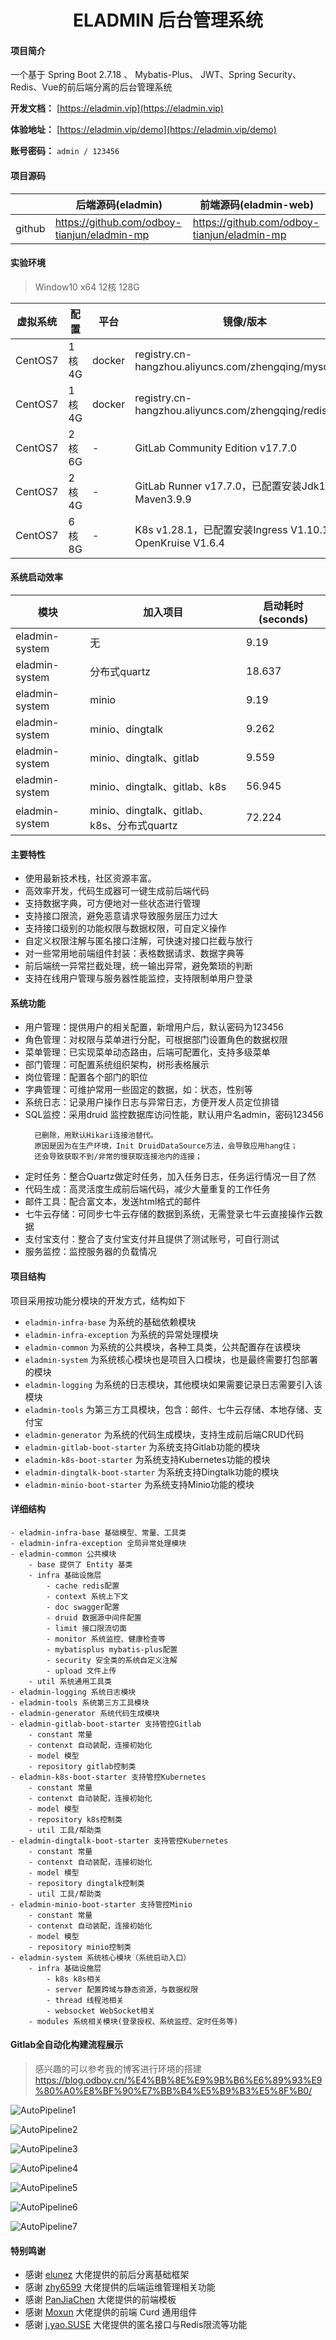 <h1 style="text-align: center">ELADMIN 后台管理系统</h1>

#### 项目简介

一个基于 Spring Boot 2.7.18 、 Mybatis-Plus、 JWT、Spring Security、Redis、Vue的前后端分离的后台管理系统

**开发文档：**  [https://eladmin.vip](https://eladmin.vip)

**体验地址：**  [https://eladmin.vip/demo](https://eladmin.vip/demo)

**账号密码：** `admin / 123456`

#### 项目源码

|        | 后端源码(eladmin)                               | 前端源码(eladmin-web)                           |
|--------|---------------------------------------------|---------------------------------------------|
| github | https://github.com/odboy-tianjun/eladmin-mp | https://github.com/odboy-tianjun/eladmin-mp |

#### 实验环境

> Window10 x64 12核 128G

| 虚拟系统    | 配置    | 平台     | 镜像/版本                                                   | 
|---------|-------|--------|---------------------------------------------------------|
| CentOS7 | 1核 4G | docker | registry.cn-hangzhou.aliyuncs.com/zhengqing/mysql:8.0   | 
| CentOS7 | 1核 4G | docker | registry.cn-hangzhou.aliyuncs.com/zhengqing/redis:7.0.5 |
| CentOS7 | 2核 6G | -      | GitLab Community Edition v17.7.0                        |
| CentOS7 | 2核 4G | -      | GitLab Runner v17.7.0，已配置安装Jdk11、Maven3.9.9             |
| CentOS7 | 6核 8G | -      | K8s v1.28.1，已配置安装Ingress V1.10.1、OpenKruise V1.6.4      |

#### 系统启动效率

| 模块             | 加入项目                                | 启动耗时(seconds) |
|----------------|-------------------------------------|---------------|
| eladmin-system | 无                                   | 9.19          |
| eladmin-system | 分布式quartz                           | 18.637        |
| eladmin-system | minio                               | 9.19          |
| eladmin-system | minio、dingtalk                      | 9.262         |
| eladmin-system | minio、dingtalk、gitlab               | 9.559         |
| eladmin-system | minio、dingtalk、gitlab、k8s           | 56.945        |
| eladmin-system | minio、dingtalk、gitlab、k8s、分布式quartz | 72.224        |

#### 主要特性

- 使用最新技术栈，社区资源丰富。
- 高效率开发，代码生成器可一键生成前后端代码
- 支持数据字典，可方便地对一些状态进行管理
- 支持接口限流，避免恶意请求导致服务层压力过大
- 支持接口级别的功能权限与数据权限，可自定义操作
- 自定义权限注解与匿名接口注解，可快速对接口拦截与放行
- 对一些常用地前端组件封装：表格数据请求、数据字典等
- 前后端统一异常拦截处理，统一输出异常，避免繁琐的判断
- 支持在线用户管理与服务器性能监控，支持限制单用户登录

#### 系统功能

- 用户管理：提供用户的相关配置，新增用户后，默认密码为123456
- 角色管理：对权限与菜单进行分配，可根据部门设置角色的数据权限
- 菜单管理：已实现菜单动态路由，后端可配置化，支持多级菜单
- 部门管理：可配置系统组织架构，树形表格展示
- 岗位管理：配置各个部门的职位
- 字典管理：可维护常用一些固定的数据，如：状态，性别等
- 系统日志：记录用户操作日志与异常日志，方便开发人员定位排错
- SQL监控：采用druid 监控数据库访问性能，默认用户名admin，密码123456
  ```text
    已删除，用默认Hikari连接池替代。
    原因是因为在生产环境，Init DruidDataSource方法，会导致应用hang住；
    还会导致获取不到/非常的慢获取连接池内的连接；
  ```
- 定时任务：整合Quartz做定时任务，加入任务日志，任务运行情况一目了然
- 代码生成：高灵活度生成前后端代码，减少大量重复的工作任务
- 邮件工具：配合富文本，发送html格式的邮件
- 七牛云存储：可同步七牛云存储的数据到系统，无需登录七牛云直接操作云数据
- 支付宝支付：整合了支付宝支付并且提供了测试账号，可自行测试
- 服务监控：监控服务器的负载情况

#### 项目结构

项目采用按功能分模块的开发方式，结构如下

- `eladmin-infra-base` 为系统的基础依赖模块
- `eladmin-infra-exception` 为系统的异常处理模块
- `eladmin-common` 为系统的公共模块，各种工具类，公共配置存在该模块
- `eladmin-system` 为系统核心模块也是项目入口模块，也是最终需要打包部署的模块
- `eladmin-logging` 为系统的日志模块，其他模块如果需要记录日志需要引入该模块
- `eladmin-tools` 为第三方工具模块，包含：邮件、七牛云存储、本地存储、支付宝
- `eladmin-generator` 为系统的代码生成模块，支持生成前后端CRUD代码
- `eladmin-gitlab-boot-starter` 为系统支持Gitlab功能的模块
- `eladmin-k8s-boot-starter` 为系统支持Kubernetes功能的模块
- `eladmin-dingtalk-boot-starter` 为系统支持Dingtalk功能的模块
- `eladmin-minio-boot-starter` 为系统支持Minio功能的模块

#### 详细结构

```
- eladmin-infra-base 基础模型、常量、工具类
- eladmin-infra-exception 全局异常处理模块
- eladmin-common 公共模块
    - base 提供了 Entity 基类
    - infra 基础设施层
        - cache redis配置
        - context 系统上下文
        - doc swagger配置
        - druid 数据源中间件配置
        - limit 接口限流切面
        - monitor 系统监控、健康检查等
        - mybatisplus mybatis-plus配置
        - security 安全类的系统自定义注解
        - upload 文件上传
    - util 系统通用工具类
- eladmin-logging 系统日志模块
- eladmin-tools 系统第三方工具模块
- eladmin-generator 系统代码生成模块
- eladmin-gitlab-boot-starter 支持管控Gitlab
    - constant 常量
    - contenxt 自动装配，连接初始化
    - model 模型
    - repository gitlab控制类
- eladmin-k8s-boot-starter 支持管控Kubernetes
    - constant 常量
    - contenxt 自动装配，连接初始化
    - model 模型
    - repository k8s控制类
    - util 工具/帮助类
- eladmin-dingtalk-boot-starter 支持管控Kubernetes
    - constant 常量
    - contenxt 自动装配，连接初始化
    - model 模型
    - repository dingtalk控制类
    - util 工具/帮助类
- eladmin-minio-boot-starter 支持管控Minio
    - constant 常量
    - contenxt 自动装配，连接初始化
    - model 模型
    - repository minio控制类
- eladmin-system 系统核心模块（系统启动入口）
    - infra 基础设施层
        - k8s k8s相关
        - server 配置跨域与静态资源，与数据权限
        - thread 线程池相关
        - websocket WebSocket相关
    - modules 系统相关模块(登录授权、系统监控、定时任务等)
```

#### Gitlab全自动化构建流程展示
> 感兴趣的可以参考我的博客进行环境的搭建 https://blog.odboy.cn/%E4%BB%8E%E9%9B%B6%E6%89%93%E9%80%A0%E8%BF%90%E7%BB%B4%E5%B9%B3%E5%8F%B0/

![AutoPipeline1](doc/gitlab/AutoPipeline1.png)

![AutoPipeline2](doc/gitlab/AutoPipeline2.png)

![AutoPipeline3](doc/gitlab/AutoPipeline3.png)

![AutoPipeline4](doc/gitlab/AutoPipeline4.png)

![AutoPipeline5](doc/gitlab/AutoPipeline5.png)

![AutoPipeline6](doc/gitlab/AutoPipeline6.png)

![AutoPipeline7](doc/gitlab/AutoPipeline7.png)

#### 特别鸣谢

- 感谢 [elunez](https://github.com/elunez) 大佬提供的前后分离基础框架
- 感谢 [zhy6599](https://gitee.com/zhy6599) 大佬提供的后端运维管理相关功能
- 感谢 [PanJiaChen](https://github.com/PanJiaChen/vue-element-admin) 大佬提供的前端模板
- 感谢 [Moxun](https://github.com/moxun1639) 大佬提供的前端 Curd 通用组件
- 感谢 [j.yao.SUSE](https://github.com/everhopingandwaiting) 大佬提供的匿名接口与Redis限流等功能